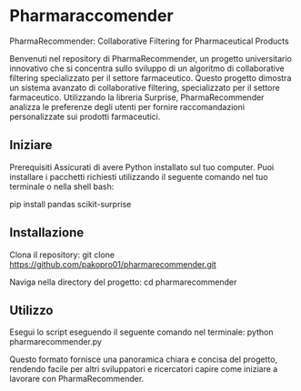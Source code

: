 # Pharmaraccomender
PharmaRecommender: Collaborative Filtering for Pharmaceutical Products

Benvenuti nel repository di PharmaRecommender, un progetto universitario innovativo che si concentra sullo sviluppo di un algoritmo di collaborative filtering specializzato per il settore farmaceutico. 
Questo progetto dimostra un sistema avanzato di collaborative filtering, specializzato per il settore farmaceutico. Utilizzando la libreria Surprise, PharmaRecommender analizza le preferenze degli utenti per fornire raccomandazioni personalizzate sui prodotti farmaceutici.

## Iniziare
Prerequisiti
Assicurati di avere Python installato sul tuo computer. Puoi installare i pacchetti richiesti utilizzando il seguente comando nel tuo terminale o nella shell bash:

pip install pandas scikit-surprise

## Installazione
Clona il repository:
git clone https://github.com/pakopro01/pharmarecommender.git

Naviga nella directory del progetto:
cd pharmarecommender

## Utilizzo
Esegui lo script eseguendo il seguente comando nel terminale:
python pharmarecommender.py

Questo formato fornisce una panoramica chiara e concisa del  progetto, rendendo facile per altri sviluppatori e ricercatori capire come iniziare a lavorare con PharmaRecommender. 
